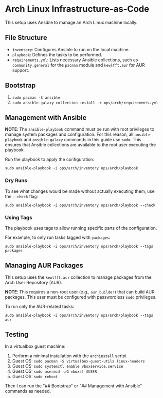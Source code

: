 # Arch Linux Infrastructure-as-Code

This setup uses Ansible to manage an Arch Linux machine locally.

## File Structure

- `inventory`: Configures Ansible to run on the local machine.
- `playbook`: Defines the tasks to be performed.
- `requirements.yml`: Lists necessary Ansible collections, such as `community.general` for the `pacman` module and `kewlfft.aur` for AUR support.

## Bootstrap

1. `sudo pacman -S ansible`
2. `sudo ansible-galaxy collection install -r ops/arch/requirements.yml`

## Management with Ansible

**NOTE**: The `ansible-playbook` command must be run with root privileges to manage system packages and configuration. For this reason, all `ansible-playbook` and `ansible-galaxy` commands in this guide use `sudo`. This ensures that Ansible collections are available to the root user executing the playbook.

Run the playbook to apply the configuration:

`sudo ansible-playbook -i ops/arch/inventory ops/arch/playbook`

### Dry Runs

To see what changes would be made without actually executing them, use the `--check` flag:

`sudo ansible-playbook -i ops/arch/inventory ops/arch/playbook --check`

### Using Tags

The playbook uses tags to allow running specific parts of the configuration.

For example, to only run tasks tagged with `packages`:

`sudo ansible-playbook -i ops/arch/inventory ops/arch/playbook --tags packages`

## Managing AUR Packages

This setup uses the `kewlfft.aur` collection to manage packages from the Arch User Repository (AUR).

**NOTE**: This requires a non-root user (e.g., `aur_builder`) that can build AUR packages. This user must be configured with passwordless `sudo` privileges.

To run only the AUR-related tasks:

`sudo ansible-playbook -i ops/arch/inventory ops/arch/playbook --tags aur`

## Testing

In a virtualbox guest machine:

1. Perform a minimal installation with the `archinstall` script
2. Guest OS: `sudo pacman -S virtualbox-guest-utils linux-headers`
3. Guest OS: `sudo systemctl enable vboxservice.service`
4. Guest OS: `sudo usermod -aG vboxsf $USER`
5. Guest OS: `sudo reboot`

Then I can run the "## Bootstrap" or "## Management with Ansible" commands as needed.
